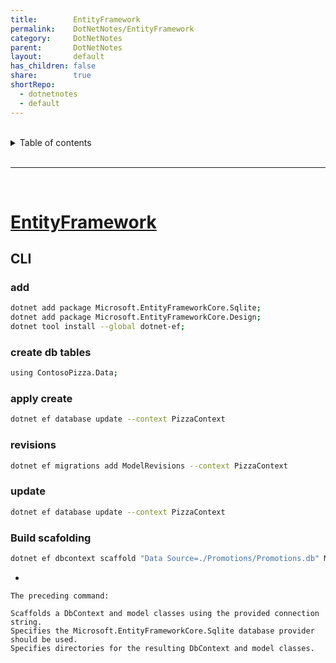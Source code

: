 ```yaml
---
title:        EntityFramework    
permalink:    DotNetNotes/EntityFramework    
category:     DotNetNotes    
parent:       DotNetNotes    
layout:       default    
has_children: false    
share:        true    
shortRepo:    
  - dotnetnotes    
  - default    
---
```

    
    
<br/>    
    
<details markdown="block">    
<summary>    
Table of contents    
</summary>    
{: .text-delta }    
1. TOC    
{:toc}    
</details>    
    
<br/>    
    
***    
    
<br/>    
    
# [EntityFramework](https://learn.microsoft.com/en-us/ef/core/get-started/overview/first-app?tabs=netcore-cli)    
    
## CLI    
    
### add    
    
```bash    
dotnet add package Microsoft.EntityFrameworkCore.Sqlite;    
dotnet add package Microsoft.EntityFrameworkCore.Design;    
dotnet tool install --global dotnet-ef;    
```    
    
### create db tables    
    
```bash    
using ContosoPizza.Data;    
```    
    
### apply create    
    
```bash    
dotnet ef database update --context PizzaContext    
```    
    
### revisions    
    
```bash    
dotnet ef migrations add ModelRevisions --context PizzaContext    
```    
    
### update    
    
```bash    
dotnet ef database update --context PizzaContext    
```    
    
### Build scafolding    
    
```bash    
dotnet ef dbcontext scaffold "Data Source=./Promotions/Promotions.db" Microsoft.EntityFrameworkCore.Sqlite --context-dir ./Data --output-dir .\Models    
```    
    
-    
    
```    
The preceding command:    
    
Scaffolds a DbContext and model classes using the provided connection string.    
Specifies the Microsoft.EntityFrameworkCore.Sqlite database provider should be used.    
Specifies directories for the resulting DbContext and model classes.    
```